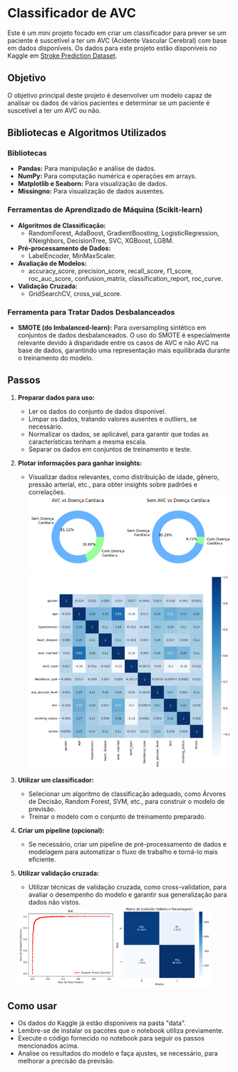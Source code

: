 # Classificador de AVC

Este é um mini projeto focado em criar um classificador para prever se um paciente é suscetível a ter um AVC (Acidente Vascular Cerebral) com base em dados disponíveis. Os dados para este projeto estão disponíveis no Kaggle em [Stroke Prediction Dataset](https://www.kaggle.com/datasets/fedesoriano/stroke-prediction-dataset).

## Objetivo
O objetivo principal deste projeto é desenvolver um modelo capaz de analisar os dados de vários pacientes e determinar se um paciente é suscetível a ter um AVC ou não.

## Bibliotecas e Algoritmos Utilizados

### Bibliotecas

- **Pandas:** Para manipulação e análise de dados.
- **NumPy:** Para computação numérica e operações em arrays.
- **Matplotlib e Seaborn:** Para visualização de dados.
- **Missingno:** Para visualização de dados ausentes.

### Ferramentas de Aprendizado de Máquina (Scikit-learn)

- **Algoritmos de Classificação:**
  - RandomForest, AdaBoost, GradientBoosting, LogisticRegression, KNeighbors, DecisionTree, SVC, XGBoost, LGBM.
- **Pré-processamento de Dados:**
  - LabelEncoder, MinMaxScaler.
- **Avaliação de Modelos:**
  - accuracy_score, precision_score, recall_score, f1_score, roc_auc_score, confusion_matrix, classification_report, roc_curve.
- **Validação Cruzada:**
  - GridSearchCV, cross_val_score.

### Ferramenta para Tratar Dados Desbalanceados

- **SMOTE (do Imbalanced-learn):** Para oversampling sintético em conjuntos de dados desbalanceados. O uso do SMOTE é especialmente relevante devido à disparidade entre os casos de AVC e não AVC na base de dados, garantindo uma representação mais equilibrada durante o treinamento do modelo.

## Passos

1. **Preparar dados para uso:**
   - Ler os dados do conjunto de dados disponível.
   - Limpar os dados, tratando valores ausentes e outliers, se necessário.
   - Normalizar os dados, se aplicável, para garantir que todas as características tenham a mesma escala.
   - Separar os dados em conjuntos de treinamento e teste.

2. **Plotar informações para ganhar insights:**
   - Visualizar dados relevantes, como distribuição de idade, gênero, pressão arterial, etc., para obter insights sobre padrões e correlações.
   ![Pie Chart - Relação AVCs e Doença Cardíaca](/img/AVC_vs_Doenca_cardiaca.png)
   ![Matriz de Correlação entre Atributos](/img/correlacao_atributos.png)

3. **Utilizar um classificador:**
   - Selecionar um algoritmo de classificação adequado, como Árvores de Decisão, Random Forest, SVM, etc., para construir o modelo de previsão.
   - Treinar o modelo com o conjunto de treinamento preparado.

4. **Criar um pipeline (opcional):**
   - Se necessário, criar um pipeline de pré-processamento de dados e modelagem para automatizar o fluxo de trabalho e torná-lo mais eficiente.

5. **Utilizar validação cruzada:**
   - Utilizar técnicas de validação cruzada, como cross-validation, para avaliar o desempenho do modelo e garantir sua generalização para dados não vistos.
   <div style="display: flex;">
    <img src="/img/AUC-Random_Forest.png" alt="AUC Curve" style="width: 45%; object-fit: contain;">
    <img src="/img/matriz_confusao-Random_Forest.png" alt="Matriz de Confusão" style="width: 45%; object-fit: contain;">
   </div>

## Como usar
- Os dados do Kaggle já estão disponíveis na pasta "data".
- Lembre-se de instalar os pacotes que o notebook utiliza previamente.
- Execute o código fornecido no notebook para seguir os passos mencionados acima.
- Analise os resultados do modelo e faça ajustes, se necessário, para melhorar a precisão da previsão.
